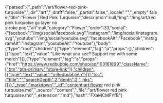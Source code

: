 {"parsed":{"_path":"/art/flower-red-pink-turquoise","_dir":"art","_draft":false,"_partial":false,"_locale":"","_empty":false,"title":"Flower | Red Pink Turquoise","description":null,"img":"/img/art/red pink turquoise gc layer no stroke.png","alt":null,"category":"Flower","order":33,"social":{"facebook":"/img/social/facebook.svg","instagram":"/img/social/instagram.svg","youtube":"/img/social/youtube.svg","facebookAlt":"Facebook","instagramAlt":"Instagram","youtubeAlt":"Youtube"},"body":{"type":"root","children":[{"type":"element","tag":"p","props":{},"children":[{"type":"text","value":"Like what you see? Support me with some merch"}]},{"type":"element","tag":"a","props":{"href":"https://www.redbubble.com/shop/ap/103161899","className":["btn","btn-primary","store-link"]},"children":[{"type":"text","value":"\nRedbubble\n"}]}],"toc":{"title":"","searchDepth":2,"depth":2,"links":[]}},"_type":"markdown","_id":"content:art:flower red pink turquoise.md","_source":"content","_file":"art/flower red pink turquoise.md","_extension":"md"},"hash":"FXaMCMFYfB"}